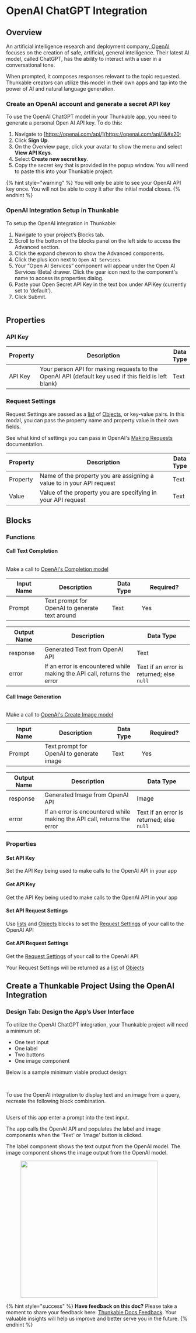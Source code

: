 # OpenAI ChatGPT Integration

## Overview

An artificial intelligence research and deployment company,[ OpenAI](https://openai.com/) focuses on the creation of safe, artificial, general intelligence. Their latest AI model, called ChatGPT, has the ability to interact with a user in a conversational tone.&#x20;

When prompted, it composes responses relevant to the topic requested. Thunkable creators can utilize this model in their own apps and tap into the power of AI and natural language generation.&#x20;

### Create an OpenAI account and generate a secret API key

To use the OpenAI ChatGPT model in your Thunkable app, you need to generate a personal Open AI API key. To do this:

1. Navigate to [https://openai.com/api/](https://openai.com/api/)&#x20;
2. Click **Sign Up**.
3. On the Overview page, click your avatar to show the menu and select **View API Keys**.
4. Select **Create new secret key**.
5. Copy the secret key that is provided in the popup window. You will need to paste this into your Thunkable project.&#x20;

{% hint style="warning" %}
You will only be able to see your OpenAI API key once. You will not be able to copy it after the initial modal closes.
{% endhint %}

### OpenAI Integration Setup in Thunkable

To setup the OpenAI integration in Thunkable:&#x20;

1. Navigate to your project’s Blocks tab.
2. Scroll to the bottom of the blocks panel on the left side to access the Advanced section.
3. Click the expand chevron to show the Advanced components.
4. Click the plus icon next to `Open AI Services`.
5. Your “Open AI Services” component will appear under the Open AI Services (Beta) drawer. Click the gear icon next to the component's name to access its properties dialog.
6. Paste your Open Secret API Key in the text box under APIKey (currently set to ‘default’).
7. Click Submit.

<figure><img src=".gitbook/assets/Screen Shot 2023-01-09 at 10.42.44 AM.png" alt=""><figcaption></figcaption></figure>

## Properties

### API Key

<table><thead><tr><th>Property</th><th width="374.33333333333326">Description</th><th>Data Type</th></tr></thead><tbody><tr><td>API Key</td><td>Your person API for making requests to the OpenAI API (default key used if this field is left blank)</td><td>Text</td></tr></tbody></table>

### Request Settings

Request Settings are passed as a [list](lists.md) of [Objects](objects.md), or key-value pairs. In this modal, you can pass the property name and property value in their own fields.

See what kind of settings you can pass in OpenAI's [Making Requests](https://beta.openai.com/docs/api-reference/making-requests) documentation.

<table><thead><tr><th>Property</th><th width="374.33333333333326">Description</th><th>Data Type</th></tr></thead><tbody><tr><td>Property</td><td>Name of the property you are assigning a value to in your API request</td><td>Text</td></tr><tr><td>Value</td><td>Value of the property you are specifying in your API request</td><td>Text</td></tr></tbody></table>

## Blocks

### Functions

#### Call Text Completion

<figure><img src=".gitbook/assets/openaitextblock.png" alt=""><figcaption></figcaption></figure>

Make a call to [OpenAI's Completion model](https://beta.openai.com/docs/api-reference/completions)

<table><thead><tr><th width="143">Input Name</th><th width="342">Description</th><th width="125">Data Type</th><th width="225">Required?</th></tr></thead><tbody><tr><td>Prompt</td><td>Text prompt for OpenAI to generate text around</td><td>Text</td><td>Yes</td></tr></tbody></table>

| Output Name | Description                                                             | Data Type                                 |
| ----------- | ----------------------------------------------------------------------- | ----------------------------------------- |
| response    | Generated Text from OpenAI API                                          | Text                                      |
| error       | If an error is encountered while making the API call, returns the error | Text if an error is returned; else `null` |

#### Call Image Generation

<figure><img src=".gitbook/assets/openaiimageblock.png" alt=""><figcaption></figcaption></figure>

Make a call to [OpenAI's Create Image model](https://beta.openai.com/docs/api-reference/images/create)

<table><thead><tr><th width="143">Input Name</th><th width="342">Description</th><th width="125">Data Type</th><th width="225">Required?</th></tr></thead><tbody><tr><td>Prompt</td><td>Text prompt for OpenAI to generate image </td><td>Text</td><td>Yes</td></tr></tbody></table>

| Output Name | Description                                                             | Data Type                                 |
| ----------- | ----------------------------------------------------------------------- | ----------------------------------------- |
| response    | Generated Image from OpenAI API                                         | Image                                     |
| error       | If an error is encountered while making the API call, returns the error | Text if an error is returned; else `null` |

### Properties

#### Set API Key

Set the API Key being used to make calls to the OpenAI API in your app

#### Get API Key

Get the API Key being used to make calls to the OpenAI API in your app

#### Set API Request Settings

Use [lists](lists.md) and [Objects](objects.md) blocks to set the [Request Settings](openai-chatgpt-integration.md#request-settings) of your call to the OpenAI API

#### Get API Request Settings

Get the [Request Settings](openai-chatgpt-integration.md#request-settings) of your call to the OpenAI API

Your Request Settings will be returned as a [list](lists.md) of [Objects](objects.md)

## Create a Thunkable Project Using the OpenAI Integration

### Design Tab: Design the App’s User Interface

To utilize the OpenAI ChatGPT integration, your Thunkable project will need a minimum of:

* One text input
* One label
* Two buttons
* One image component

Below is a sample minimum viable product design:

<figure><img src=".gitbook/assets/Screenshot 2023-01-06 at 2.39.41 PM.png" alt=""><figcaption></figcaption></figure>

\
To use the OpenAI integration to display text and an image from a query, recreate the following block combination.

<figure><img src=".gitbook/assets/openaidemov.png" alt=""><figcaption></figcaption></figure>

Users of this app enter a prompt into the text input.&#x20;

The app calls the OpenAI API and populates the label and image components when the 'Text' or 'Image' button is clicked.&#x20;

The label component shows the text output from the OpenAI model. The image component shows the image output from the OpenAI model.&#x20;

<div align="left">

<figure><img src=".gitbook/assets/Screenshot_2023-01-03-15-55-59-63_9dc5dd0bd3f5e5332cf0ed1172f4b46e.jpg" alt="" width="375"><figcaption></figcaption></figure>

</div>

{% hint style="success" %}
**Have feedback on this doc?** Please take a moment to share your feedback here: [Thunkable Docs Feedback](https://form.asana.com/?k=UQqJPrAV\_0n0bK6mskl2SA\&d=114052394876887). Your valuable insights will help us improve and better serve you in the future.
{% endhint %}
